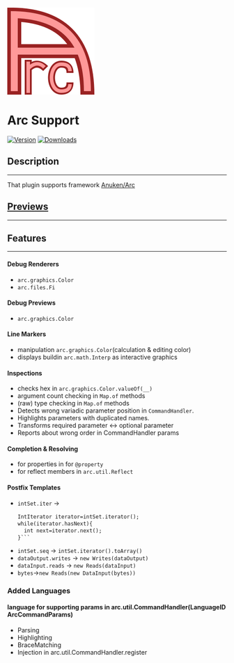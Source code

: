 ![pluginIcon.svg](src%2Fmain%2Fresources%2FMETA-INF%2FpluginIcon.svg)
# Arc Support

[![Version](https://img.shields.io/jetbrains/plugin/v/PLUGIN_ID.svg)](https://plugins.jetbrains.com/plugin/22399-arcsupportplugin)
[![Downloads](https://img.shields.io/jetbrains/plugin/d/PLUGIN_ID.svg)](https://plugins.jetbrains.com/plugin/22399-arcsupportplugin)

## Description

---
That plugin supports framework [Anuken/Arc](https://github.com/Anuken/Arc)

## [Previews](PREVIEWS.md)

---


## Features

---

#### Debug Renderers
- `arc.graphics.Color`
- `arc.files.Fi`

#### Debug Previews
- `arc.graphics.Color`

#### Line Markers
- manipulation `arc.graphics.Color`(calculation & editing color)
- displays buildin `arc.math.Interp` as interactive graphics

#### Inspections
- checks hex in `arc.graphics.Color.valueOf(__)`
- argument count checking in `Map.of` methods
- (raw) type checking in `Map.of` methods
- Detects wrong variadic parameter position in `CommandHandler`.
- Highlights parameters with duplicated names.
- Transforms required parameter <-> optional parameter
- Reports about wrong order in CommandHandler params

#### Completion & Resolving
- for properties in for `@property`
- for reflect members in `arc.util.Reflect`

#### Postfix Templates
- `intSet.iter` ->
    ```
  IntIterator iterator=intSet.iterator();
  while(iterator.hasNext){
      int next=iterator.next();
  }```
- `intSet.seq` -> `intSet.iterator().toArray()`
- `dataOutput.writes` -> `new Writes(dataOutput)`
- `dataInput.reads` -> `new Reads(dataInput)`
- `bytes`->`new Reads(new DataInput(bytes))`

### Added Languages
#### language for supporting params in arc.util.CommandHandler(LanguageID ArcCommandParams)
- Parsing
- Highlighting
- BraceMatching
- Injection in arc.util.CommandHandler.register
